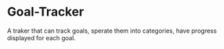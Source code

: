 # Goal-Tracker
A traker that can track goals, sperate them into categories, have progress displayed for each goal. 
